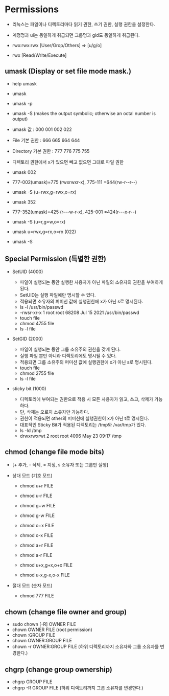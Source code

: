 
# Permissions

- 리눅스는 파일이나 디렉토리마다 읽기 권한, 쓰기 권한, 실행 권한을 설정한다.
- 계정명과 ui는 동일하게 취급되면 그룹명과 gid도 동일하게 취급된다.

- rwx:rwx:rwx [User/Grop/Others] => [u/g/o]
- rwx [Read/Write/Execute]

## umask (Display or set file mode mask.)

- help umask
- umask
- umask -p
- umask -S (makes the output symbolic; otherwise an octal number is output)

- umask 값             : 000 001 002 022
- File 기본 권한        : 666 665 664 644
- Directory 기본 권한   : 777 776 775 755

- 디렉토리 권한에서 x가 있으면 빼고 없으면 그대로 파일 권한

- umask 002
- 777-002(umask)=775 (rwxrwxr-x), 775-111 =644(rw-r--r--)
- umask -S (u=rwx,g=rwx,o=rx)

- umask 352
- 777-352(umask)=425 (r---w-r-x), 425-001 =424(r---x-r--)
- umask -S (u=r,g=w,o=rx)

- umask u=rwx,g=rx,o=rx (022)
- umask -S

## Special Permission (특별한 권한)

- SetUID (4000)
  - 파일이 실행되는 동안 실행한 사용자가 아닌 파일의 소유자의 권한을 부여하게 된다.
  - SetUID는 실행 파일에만 명시할 수 있다.
  - 적용되면 소유자의 퍼미션 값에 실행권한에 x가 아닌 s로 명시된다.
  - ls -l /usr/bin/passwd
  - -rwsr-xr-x 1 root root 68208 Jul 15  2021 /usr/bin/passwd
  - touch file
  - chmod 4755 file
  - ls -l file

- SetGID (2000)
  - 파일이 실행되는 동안 그룹 소유주의 권한을 갖게 된다.
  - 실행 파일 뿐만 아니라 디렉토리에도 명시될 수 있다.
  - 적용되면 그룹 소유주의 퍼미션 값에 실행권한에 x가 아닌 s로 명시된다.
  - touch file
  - chmod 2755 file
  - ls -l file

- sticky bit (1000)
  - 디렉토리에 부여되는 권한으로 적용 시 모든 사용자가 읽고, 쓰고, 삭제가 가능하다.
  - 단, 삭제는 오로지 소유자만 가능하다.
  - 권한이 적용되면 other의 퍼미션에 실행권한이 x가 아닌 t로 명시된다.
  - 대표적인 Sticky Bit가 적용된 디렉토리는 /tmp와 /var/tmp가 있다.
  - ls -ld /tmp
  - drwxrwxrwt 2 root root 4096 May 23 09:17 /tmp

## chmod (change file mode bits)

- [+ 추가, - 삭제, = 지정, s 소유자 또는 그룹만 실행]

- 상대 모드 (기호 모드)
  - chmod u+r FILE
  - chmod u-r FILE
  - chmod g+w FILE
  - chmod g-w FILE
  - chmod o+x FILE
  - chmod o-x FILE
  - chmod a+r FILE
  - chmod a-r FILE

  - chmod u+x,g+x,o+x FILE
  - chmod u-x,g-x,o-x FILE

- 절대 모드 (숫자 모드)
  - chmod 777 FILE

## chown (change file owner and group)

- sudo chown [-R] OWNER FILE
- chown OWNER FILE (root permission)
- chown :GROUP FILE
- chown OWNER:GROUP FILE
- chown -r OWNER:GROUP FILE (하위 디렉토리까지 소유자와 그룹 소유자를 변경한다.)

## chgrp (change group ownership)

- chgrp GROUP FILE
- chgrp -R GROUP FILE (하위 디렉토리까지 그룹 소유자를 변경한다.)
